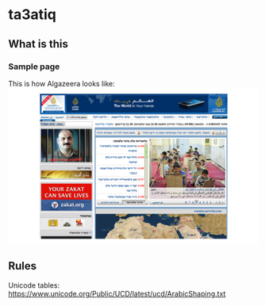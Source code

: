 # ta3atiq

## What is this


### Sample page
This is how Algazeera looks like:
![Algazeera Sample](docs/ta3atic.png)

## Rules

Unicode tables: https://www.unicode.org/Public/UCD/latest/ucd/ArabicShaping.txt
